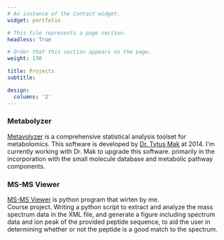 ```yaml
---
# An instance of the Contact widget.
widget: portfolio

# This file represents a page section.
headless: True

# Order that this section appears on the page.
weight: 130

title: Projects
subtitle: 

design:
  columns: '2'
---
```

### Metabolyzer
[Metavolyzer](https://sites.google.com/a/georgetown.edu/fornace-lab-informatics/home/metabolyzer) is a comprehensive statistical analysis toolset for metabolomics. This software is developed by [Dr. Tytus Mak](https://www.nist.gov/blogs/taking-measure/authors/tytus-mak) at 2014. I'm currently working with Dr. Mak to upgrade this software. primarily in the incorporation with the small molecule database and metabolic pathway components.
### MS-MS Viewer
[MS-MS Viewer](https://github.com/Bowen999/MS_Viewer) is python program that wirten by me.  
Course project. Writing a python script to extract and analyze the mass spectrum data in the XML file, and generate a figure including spectrum data and ion peak of the provided peptide sequence, to aid the user in determining whether or not the peptide is a good match to the spectrum.
